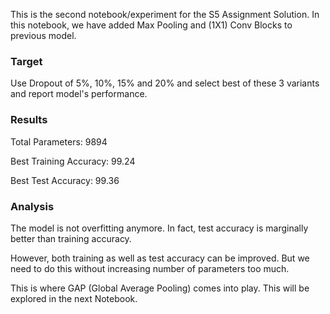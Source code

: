 This is the second notebook/experiment for the S5 Assignment Solution. In this notebook, we have added Max Pooling and (1X1) Conv Blocks to previous model.

### Target

Use Dropout of 5%, 10%, 15% and 20% and select best of these 3 variants and report model's performance.

### Results

Total Parameters: 9894

Best Training Accuracy: 99.24

Best Test Accuracy: 99.36

### Analysis

The model is not overfitting anymore. In fact, test accuracy is marginally better than training accuracy.

However, both training as well as test accuracy can be improved. But we need to do this without increasing number of parameters too much.

This is where GAP (Global Average Pooling) comes into play. This will be explored in the next Notebook.

